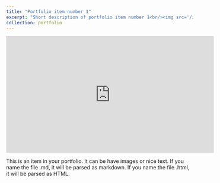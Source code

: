 ```yaml
---
title: "Portfolio item number 1"
excerpt: "Short description of portfolio item number 1<br/><img src='/images/500x300.png'>"
collection: portfolio
---
```


<iframe width="560" height="315" src="https://www.youtube.com/embed/6gAcD0t01y0" title="YouTube video player" frameborder="0" allow="accelerometer; autoplay; clipboard-write; encrypted-media; gyroscope; picture-in-picture; web-share" referrerpolicy="strict-origin-when-cross-origin" allowfullscreen></iframe>

This is an item in your portfolio. It can be have images or nice text. If you name the file .md, it will be parsed as markdown. If you name the file .html, it will be parsed as HTML. 
